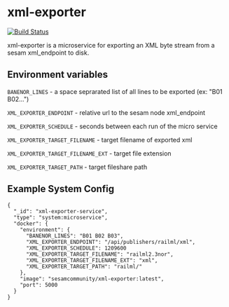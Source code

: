 # xml-exporter
[![Build Status](https://travis-ci.org/sesam-community/xml-exporter.svg?branch=master)](https://travis-ci.org/sesam-community/xml-exporter)

xml-exporter is a microservice for exporting an XML byte stream from a sesam xml_endpoint to disk.

## Environment variables

`BANENOR_LINES` - a space seprarated list of all lines to be exported (ex: "B01 B02...")

`XML_EXPORTER_ENDPOINT` - relative url to the sesam node xml_endpoint

`XML_EXPORTER_SCHEDULE` - seconds between each run of the micro service

`XML_EXPORTER_TARGET_FILENAME` - target filename of exported xml

`XML_EXPORTER_TARGET_FILENAME_EXT` - target file extension

`XML_EXPORTER_TARGET_PATH` - target fileshare path

## Example System Config
```
{
  "_id": "xml-exporter-service",
  "type": "system:microservice",
  "docker": {
    "environment": {
      "BANENOR_LINES": "B01 B02 B03",
      "XML_EXPORTER_ENDPOINT": "/api/publishers/railml/xml",
      "XML_EXPORTER_SCHEDULE": 1209600
      "XML_EXPORTER_TARGET_FILENAME": "railml2.3nor",
      "XML_EXPORTER_TARGET_FILENAME_EXT": "xml",
      "XML_EXPORTER_TARGET_PATH": "railml/"
    },
    "image": "sesamcommunity/xml-exporter:latest",
    "port": 5000
  }
}
```

